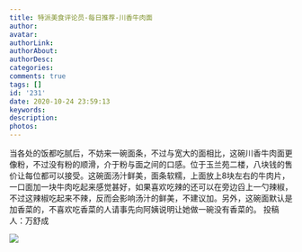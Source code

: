 ```yaml
---
title: 特派美食评论员-每日推荐-川香牛肉面
author: 
avatar: 
authorLink: 
authorAbout: 
authorDesc: 
categories: 
comments: true
tags: []
id: '231'
date: 2020-10-24 23:59:13
keywords:
description:
photos:
---
```


当各处的饭都吃腻后，不妨来一碗面条，不过与宽大的面相比，这碗川香牛肉面更像粉，不过没有粉的顺滑，介于粉与面之间的口感。位于玉兰苑二楼，八块钱的售价让每位都可以接受。这碗面汤汁鲜美，面条软糯，上面放上8块左右的牛肉片，一口面加一块牛肉吃起来感觉甚好，如果喜欢吃辣的还可以在旁边舀上一勺辣椒，不过这辣椒吃起来不辣，反而会影响汤汁的鲜美，不建议加。另外，这碗面默认是加香菜的，不喜欢吃香菜的人请事先向阿姨说明让她做一碗没有香菜的。 投稿人：万舒成

![](https://www.aiupc.xyz/wp-content/uploads/2020/10/QQ图片20201025155527.jpg)
